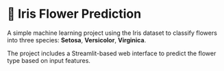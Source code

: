 # 🌸 Iris Flower Prediction

A simple machine learning project using the Iris dataset to classify flowers into three species:
**Setosa**,
**Versicolor**,
**Virginica**.

The project includes a Streamlit-based web interface to predict the flower type based on input features.

